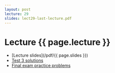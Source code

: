 ```yaml
---
layout: post
lecture: 29
slides: lect29-last-lecture.pdf
---
```


Lecture {{ page.lecture }}
==========================

- [Lecture slides](/pdf/{{ page.slides }})
- [Test 3 solutions](/pdf/test3-sol.pdf)
- [Final exam practice problems](/pdf/final-practice.pdf)
